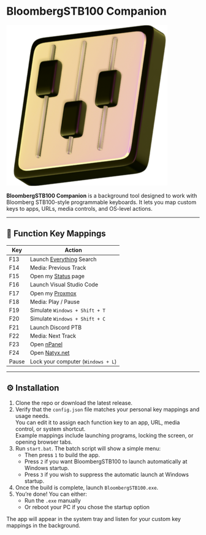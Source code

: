 # BloombergSTB100 Companion

![BloombergSTB100 Companion](icon.png)

**BloombergSTB100 Companion** is a background tool designed to work with Bloomberg STB100-style programmable keyboards. It lets you map custom keys to apps, URLs, media controls, and OS-level actions.

---

## 🎹 Function Key Mappings

| Key     | Action                                |
|---------|----------------------------------------|
| F13     | Launch [Everything](https://www.voidtools.com) Search |
| F14     | Media: Previous Track                  |
| F15     | Open my [Status](https://status.2222.ovh) page |
| F16     | Launch Visual Studio Code              |
| F17     | Open my [Proxmox](https://pve.2222.ovh) |
| F18     | Media: Play / Pause                    |
| F19     | Simulate `Windows + Shift + T`         |
| F20     | Simulate `Windows + Shift + C`         |
| F21     | Launch Discord PTB                     |
| F22     | Media: Next Track                      |
| F23     | Open [nPanel](https://npanel.natyx.net) |
| F24     | Open [Natyx.net](https://natyx.net) |
| Pause   | Lock your computer (`Windows + L`)     |

---

## ⚙️ Installation

1. Clone the repo or download the latest release.
2. Verify that the `config.json` file matches your personal key mappings and usage needs.  
   You can edit it to assign each function key to an app, URL, media control, or system shortcut.  
   Example mappings include launching programs, locking the screen, or opening browser tabs.
3. Run `start.bat`.
    The batch script will show a simple menu:
    - Then press `1` to build the app.
    - Press `2` if you want BloombergSTB100 to launch automatically at Windows startup.
    - Press `3` if you wish to suppress the automatic launch at Windows startup.
4. Once the build is complete, launch `BloombergSTB100.exe`.
5. You’re done! You can either:
    - Run the `.exe` manually
    - Or reboot your PC if you chose the startup option

The app will appear in the system tray and listen for your custom key mappings in the background.
